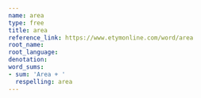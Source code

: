 ```yaml
---
name: area
type: free
title: area
reference_link: https://www.etymonline.com/word/area
root_name: 
root_language: 
denotation: 
word_sums:
- sum: 'Area + '
  respelling: area
---
```

